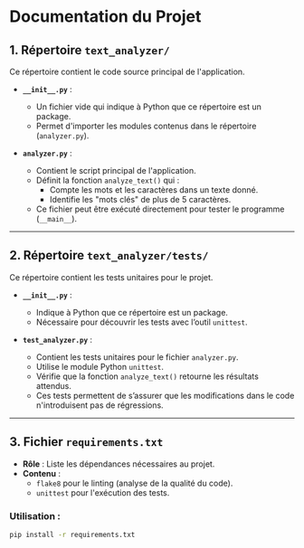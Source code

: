 # Documentation du Projet

## 1. Répertoire `text_analyzer/`
Ce répertoire contient le code source principal de l'application.

- **`__init__.py`** :  
  - Un fichier vide qui indique à Python que ce répertoire est un package.  
  - Permet d'importer les modules contenus dans le répertoire (`analyzer.py`).

- **`analyzer.py`** :  
  - Contient le script principal de l'application.  
  - Définit la fonction `analyze_text()` qui :  
    - Compte les mots et les caractères dans un texte donné.  
    - Identifie les "mots clés" de plus de 5 caractères.  
  - Ce fichier peut être exécuté directement pour tester le programme (`__main__`).

---

## 2. Répertoire `text_analyzer/tests/`
Ce répertoire contient les tests unitaires pour le projet.

- **`__init__.py`** :  
  - Indique à Python que ce répertoire est un package.  
  - Nécessaire pour découvrir les tests avec l’outil `unittest`.

- **`test_analyzer.py`** :  
  - Contient les tests unitaires pour le fichier `analyzer.py`.  
  - Utilise le module Python `unittest`.  
  - Vérifie que la fonction `analyze_text()` retourne les résultats attendus.  
  - Ces tests permettent de s’assurer que les modifications dans le code n'introduisent pas de régressions.

---

## 3. Fichier `requirements.txt`
- **Rôle** : Liste les dépendances nécessaires au projet.  
- **Contenu** :  
  - `flake8` pour le linting (analyse de la qualité du code).  
  - `unittest` pour l'exécution des tests.

### Utilisation :
```bash
pip install -r requirements.txt
